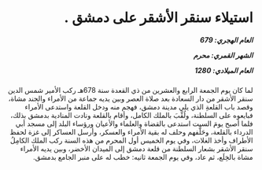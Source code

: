 <h1 dir="rtl">استيلاء سنقر الأشقر على دمشق  .</h1>

<h5 dir="rtl">العام الهجري:  679

الشهر القمري: محرم

العام الميلادي: 1280</h5>

<p dir="rtl">لما كان يوم الجمعة الرابع والعشرين من ذي القعدة سنة 678هـ ركب الأمير شمس الدين سنقر الأشقر من دار السعادة بعد صلاة العصر وبين يديه جماعة من الأمراء والجند مشاة، وقصد باب القلعةِ الذي يلي مدينة دمشق، فهجم منه ودخل القلعة واستدعى الأمراء فبايعوه على السلطنة، ولُقِّبَ بالملك الكامل، وأقام بالقلعة ونادت المنادية بدمشق بذلك، فلما أصبح يومَ السبت استدعى بالقضاة والعلماء والأعيان ورؤساء البلد إلى مسجد أبي الدرداء بالقلعة، وحَلَّفهم وحلف له بقية الأمراء والعسكر، وأرسل العساكر إلى غزة لحفظ الأطراف وأخذ الغلات، وفي يوم الخميس أول المحرم من هذه السنة ركب الملك الكامِلُ سنقر الأشقر بشعار السلطنة من قلعة دمشق إلى الميدان الأخضر، وبين يديه الأمراء مشاة بالخِلَع، ثم عاد، وفي يوم الجمعة ثانيه: خطب له على منبر الجامع بدمشق.</p></br>
